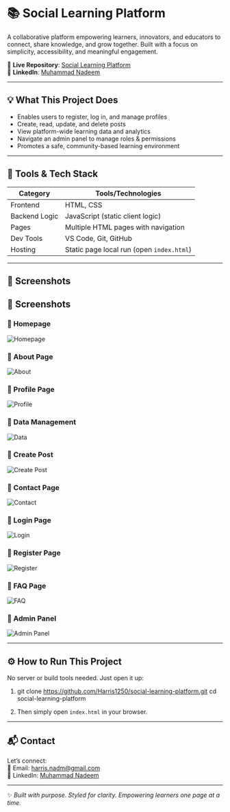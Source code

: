 # 📚 Social Learning Platform

A collaborative platform empowering learners, innovators, and educators to connect, share knowledge, and grow together. Built with a focus on simplicity, accessibility, and meaningful engagement.

🔗 **Live Repository**: [Social Learning Platform](https://github.com/Harris1250/social-learning-platform)  
🔗 **LinkedIn**: [Muhammad Nadeem](https://www.linkedin.com/in/muhammad-nadeem-977683251/)

---

## 💡 What This Project Does

- Enables users to register, log in, and manage profiles
- Create, read, update, and delete posts
- View platform-wide learning data and analytics
- Navigate an admin panel to manage roles & permissions
- Promotes a safe, community-based learning environment

---

## 🧠 Tools & Tech Stack

| Category       | Tools/Technologies         |
|----------------|-----------------------------|
| Frontend       | HTML, CSS                  |
| Backend Logic  | JavaScript (static client logic) |
| Pages          | Multiple HTML pages with navigation |
| Dev Tools      | VS Code, Git, GitHub        |
| Hosting        | Static page local run (open `index.html`) |

---

## 📸 Screenshots

## 📸 Screenshots

### 🔹 Homepage  
![Homepage](screenshots/homepage.png)

### 🔹 About Page  
![About](screenshots/about.png)

### 🔹 Profile Page  
![Profile](screenshots/profile.png)

### 🔹 Data Management  
![Data](screenshots/data.png)

### 🔹 Create Post  
![Create Post](screenshots/create-post.png)

### 🔹 Contact Page  
![Contact](screenshots/contact.png)

### 🔹 Login Page  
![Login](screenshots/login.png)

### 🔹 Register Page  
![Register](screenshots/register.png)

### 🔹 FAQ Page  
![FAQ](screenshots/faq.png)

### 🔹 Admin Panel  
![Admin Panel](screenshots/admin-panel.png)

---

## ⚙️ How to Run This Project

No server or build tools needed. Just open it up:

1. git clone https://github.com/Harris1250/social-learning-platform.git
cd social-learning-platform


2. Then simply open `index.html` in your browser.

---

## 📬 Contact

Let’s connect:  
📧 Email: harris.nadm@gmail.com  
🔗 LinkedIn: [Muhammad Nadeem](https://www.linkedin.com/in/muhammad-nadeem-977683251/)

---

✨ _Built with purpose. Styled for clarity. Empowering learners one page at a time._
